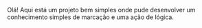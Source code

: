 Olá! Aqui está um projeto bem simples onde pude desenvolver um conhecimento simples de marcação e uma ação de lógica.